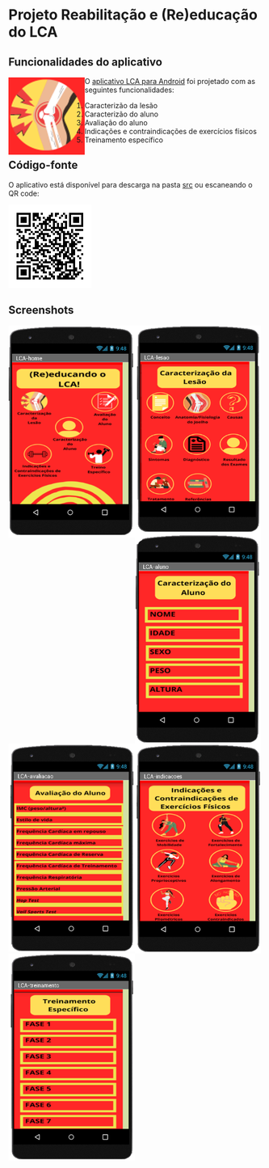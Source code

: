 # Projeto Reabilitação e (Re)educação do LCA


## Funcionalidades do aplicativo
<img src="images/lca-icon.png" align="left"/>

O [aplicativo LCA para Android](src/LCA.apk) foi projetado com as seguintes funcionalidades:

1. Caracterizão da lesão
2. Caracterizão do aluno
3. Avaliação do aluno
4. Indicações e contraindicações de exercícios físicos
5. Treinamento específico

## Código-fonte
O aplicativo está disponível para descarga na pasta [src](src/)
ou escaneando o QR code:

![](images/lca-qr.png)

## Screenshots
<img src="images/lca-app01.png" align="left" alt="drawing" width="250"/>
<img src="images/lca-app02.png" align="left" alt="drawing" width="250"/>
<img src="images/lca-app03.png" align="left" alt="drawing" width="250">

<img src="images/lca-app04.png" align="left" alt="drawing" width="250"/>
<img src="images/lca-app05.png" align="left" alt="drawing" width="250"/>
<img src="images/lca-app06.png" align="left" alt="drawing" width="250">
